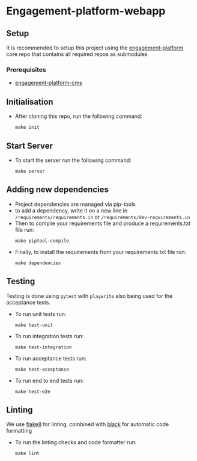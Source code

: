 # Engagement-platform-webapp

## Setup

  It is recommended to setup this project using the [engagement-platform](https://github.com/digital-land/engagement-platform) core repo that contains all required repos as submodules

### Prerequisites
- [engagement-platform-cms](https://github.com/digital-land/engagement-platform-cms)

## Initialisation
- After cloning this repo, run the following command:
    ```
    make init
    ```

## Start Server
- To start the server run the following command:
    ```
    make server
    ```

## Adding new dependencies
- Project dependencies are managed via pip-tools
- to add a dependency, write it on a new line in ` /requirements/requirements.in ` or ` /requirements/dev-requirements.in `
- Then to compile your requirements file and produce a requirements.txt file run: 
    ```
    make piptool-compile
    ```
- Finally, to install the requirements from your requirements.txt file run:
    ```
    make dependencies
    ```


## Testing
Testing is done using `pytest` with `playwrite` also being used for the acceptance tests.
- To run unit tests run:
    ```
    make test-unit
    ```
- To run integration tests run:
    ```
    make test-integration
    ```
- To run acceptance tests run:
    ```
    make test-acceptance
    ```
- To run end to end tests run:
    ```
    make test-e2e
    ```

## Linting
We use [flake8](https://flake8.pycqa.org/en/latest/) for linting, combined with [black](https://black.readthedocs.io/en/stable/) for automatic code formatting
- To run the linting checks and code formatter run:
    ```
    make lint
    ```